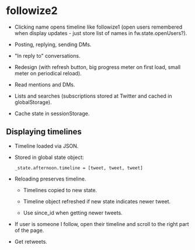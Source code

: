 followize2
==========

  * Clicking name opens timeline like followize1 (open users remembered when
    display updates - just store list of names in fw.state.openUsers?).

  * Posting, replying, sending DMs.

  * "In reply to" conversations.

  * Redesign (with refresh button, big progress meter on first load, small meter
    on periodical reload).

  * Read mentions and DMs.

  * Lists and searches (subscriptions stored at Twitter and cached in globalStorage).

  * Cache state in sessionStorage.

Displaying timelines
--------------------

  * Timeline loaded via JSON.

  * Stored in global state object:
  
        _state.afternoon.timeline = [tweet, tweet, tweet]

  * Reloading preserves timeline.

      * Timelines copied to new state.

      * Timeline object refreshed if new state indicates newer tweet.

      * Use since_id when getting newer tweets.

  * If user is someone I follow, open their timeline and scroll to the right
    part of the page.

  * Get retweets.
